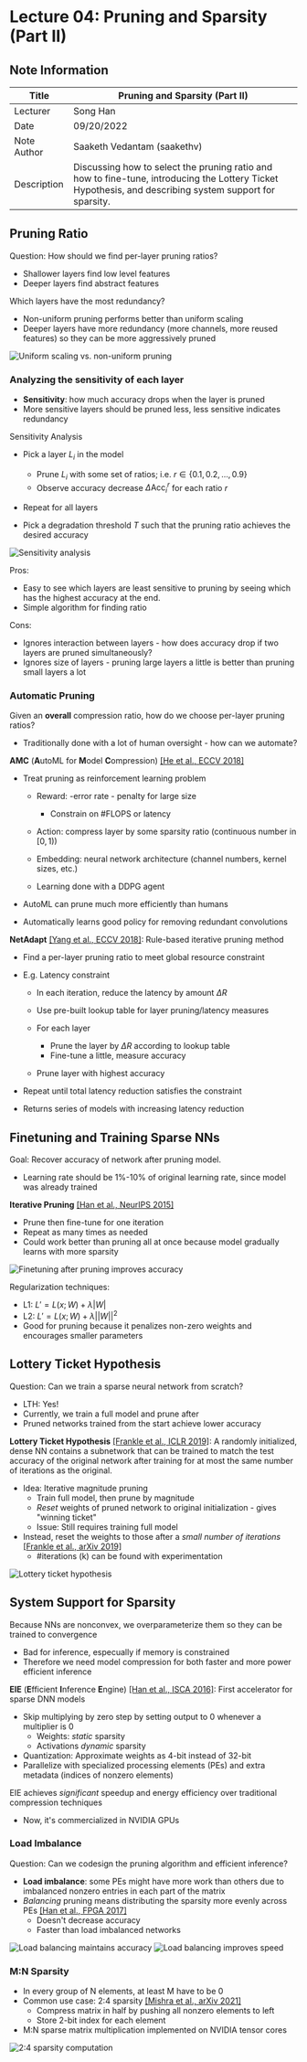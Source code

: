 # Lecture 04: Pruning and Sparsity (Part II) 

## Note Information

| Title       | Pruning and Sparsity (Part II)                                                    |
|-------------|-----------------------------------------------------------------------------------------------------------------|
| Lecturer    | Song Han                                                                                                        |
| Date        | 09/20/2022                                                                                                      |
| Note Author | Saaketh Vedantam (saakethv)                                                                                                 |
| Description | Discussing how to select the pruning ratio and how to fine-tune, introducing the Lottery Ticket Hypothesis, and describing system support for sparsity. |

## Pruning Ratio

Question: How should we find per-layer pruning ratios?

- Shallower layers find low level features 
- Deeper layers find abstract features

Which layers have the most redundancy?

- Non-uniform pruning performs better than uniform scaling
- Deeper layers have more redundancy (more channels, more reused features) so they can be more aggressively pruned

![Uniform scaling vs. non-uniform pruning](figures/lecture-04/saakethv/uniform.png)

### Analyzing the sensitivity of each layer

- **Sensitivity**: how much accuracy drops when the layer is pruned
- More sensitive layers should be pruned less, less sensitive indicates redundancy

Sensitivity Analysis

- Pick a layer $L_i$ in the model

    - Prune $L_i$ with some set of ratios; i.e. $r\in \{0.1,0.2,\dots,0.9\}$
    - Observe accuracy decrease $\Delta{\text{Acc}_i^r}$ for each ratio $r$
- Repeat for all layers
- Pick a degradation threshold $T$ such that the pruning ratio achieves the desired accuracy

![Sensitivity analysis](figures/lecture-04/saakethv/sensitivity.png)

Pros: 

- Easy to see which layers are least sensitive to pruning by seeing which has the highest accuracy at the end.
- Simple algorithm for finding ratio

Cons: 
- Ignores interaction between layers - how does accuracy drop if two layers are pruned simultaneously?
- Ignores size of layers - pruning large layers a little is better than pruning small layers a lot

### Automatic Pruning

Given an **overall** compression ratio, how do we choose per-layer pruning ratios?

- Traditionally done with a lot of human oversight - how can we automate?

**AMC** (**A**utoML for **M**odel **C**ompression) [ [He et al., ECCV 2018]](https://arxiv.org/abs/1802.03494)

- Treat pruning as reinforcement learning problem

    - Reward: -error rate - penalty for large size

        - Constrain on #FLOPS or latency
    - Action: compress layer by some sparsity ratio (continuous number in $[0,1)$)
    - Embedding: neural network architecture (channel numbers, kernel sizes, etc.)
    - Learning done with a DDPG agent
- AutoML can prune much more efficiently than humans
- Automatically learns good policy for removing redundant convolutions

**NetAdapt** [[Yang et al., ECCV 2018]](https://arxiv.org/abs/1804.03230): Rule-based iterative pruning method

- Find a per-layer pruning ratio to meet global resource constraint 
- E.g. Latency constraint

    - In each iteration, reduce the latency by amount $\Delta R$
    - Use pre-built lookup table for layer pruning/latency measures
    - For each layer

        - Prune the layer by $\Delta R$ according to lookup table
        - Fine-tune a little, measure accuracy
    - Prune layer with highest accuracy
- Repeat until total latency reduction satisfies the constraint
- Returns series of models with increasing latency reduction

## Finetuning and Training Sparse NNs

Goal: Recover accuracy of network after pruning model.

- Learning rate should be 1%-10% of original learning rate, since model was already trained

**Iterative Pruning** [[Han et al., NeurIPS 2015]](https://arxiv.org/abs/1506.02626)

- Prune then fine-tune for one iteration
- Repeat as many times as needed
- Could work better than pruning all at once because model gradually learns with more sparsity

![Finetuning after pruning improves accuracy](figures/lecture-04/saakethv/finetune.png)

Regularization techniques:

- L1: $L'=L(x;W)+\lambda|W|$
- L2: $L'=L(x;W)+\lambda||W||^2$
- Good for pruning because it penalizes non-zero weights and encourages smaller parameters

## Lottery Ticket Hypothesis 

Question: Can we train a sparse neural network from scratch?

- LTH: Yes!
- Currently, we train a full model and prune after
- Pruned networks trained from the start achieve lower accuracy

**Lottery Ticket Hypothesis** [[Frankle et al., ICLR 2019]](https://arxiv.org/abs/1803.03635): A randomly initialized, dense NN contains a subnetwork that can be trained to match the test accuracy of the original network after training for at most the same number of iterations as the original.

- Idea: Iterative magnitude pruning
    - Train full model, then prune by magnitude
    - *Reset* weights of pruned network to original initialization - gives "winning ticket"
    - Issue: Still requires training full model
- Instead, reset the weights to those after a *small number of iterations* [[Frankle et al., arXiv 2019]](https://arxiv.org/abs/1903.01611)
    - #iterations (k) can be found with experimentation

![Lottery ticket hypothesis](figures/lecture-04/saakethv/lottery.png)

## System Support for Sparsity

Because NNs are nonconvex, we overparameterize them so they can be trained to convergence
- Bad for inference, especually if memory is constrained
- Therefore we need model compression for both faster and more power efficient inference

**EIE** (**E**fficient **I**nference **E**ngine) [[Han et al., ISCA 2016]](https://arxiv.org/pdf/1602.01528.pdf): First accelerator for sparse DNN models
- Skip multiplying by zero step by setting output to 0 whenever a multiplier is 0
    - Weights: *static* sparsity
    - Activations *dynamic* sparsity
- Quantization: Approximate weights as 4-bit instead of 32-bit
- Parallelize with specialized processing elements (PEs) and extra metadata (indices of nonzero elements)

EIE achieves *significant* speedup and energy efficiency over traditional compression techniques 
- Now, it's commercialized in NVIDIA GPUs

### Load Imbalance

Question: Can we codesign the pruning algorithm and efficient inference?
- **Load imbalance**: some PEs might have more work than others due to imbalanced nonzero entries in each part of the matrix
- *Balancing* pruning means distributing the sparsity more evenly across PEs [[Han et al., FPGA 2017]](https://arxiv.org/abs/1612.00694)
    - Doesn't decrease accuracy
    - Faster than load imbalanced networks

![Load balancing maintains accuracy](figures/lecture-04/saakethv/balancea.png) ![Load balancing improves speed](figures/lecture-04/saakethv/balance.png)

### M:N Sparsity

- In every group of N elements, at least M have to be 0
- Common use case: 2:4 sparsity [[Mishra et al., arXiv 2021]](https://arxiv.org/abs/2104.08378)
    - Compress matrix in half by pushing all nonzero elements to left
    - Store 2-bit index for each element
- M:N sparse matrix multiplication implemented on NVIDIA tensor cores

![2:4 sparsity computation](figures/lecture-04/saakethv/mton.png)




